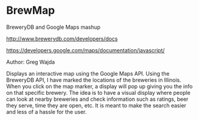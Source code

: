 # BrewMap
BreweryDB and Google Maps mashup

http://www.brewerydb.com/developers/docs

https://developers.google.com/maps/documentation/javascript/

Author: Greg Wajda


Displays an interactive map using the Google Maps API. Using the BreweryDB API, I have marked the locations of the breweries in Illinois. When you click on the map marker, a display will pop up giving you the info on that specific brewery. The idea is to have a visual display where people can look at nearby breweries and check information such as ratings, beer they serve, time they are open, etc. It is meant to make the search easier and less of a hassle for the user.
